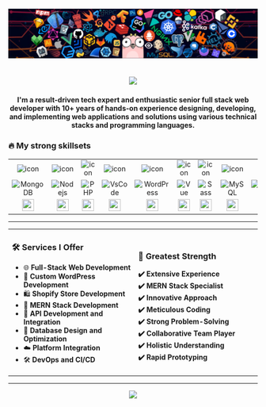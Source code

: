 ![](https://github.com/fortunesteller392/fortunesteller392/blob/main/assets/header_1.png)

<h2 align="center">
  <a href="https://git.io/typing-svg">
    <img src="https://readme-typing-svg.herokuapp.com/?lines=Hello,+everyone!+👋;Nice+to+meet+you!&center=true&size=30">
  </a>
</h2>

<p align="center"><b>
I'm a result-driven tech expert and enthusiastic senior full stack web developer with 10+ years of hands-on experience designing, developing, and implementing web applications and solutions using various technical stacks and programming languages.</b>
</p>

<h3>🔥 My strong skillsets</h3>
<table align="center">
  <tr>
    <td align="center">
      <img src="https://skillicons.dev/icons?i=react" alt="icon" width="24" height="24" />
    </td>
    <td align="center">
      <img src="https://skillicons.dev/icons?i=typescript" alt="icon" width="24" height="24" />
    </td>
    <td align="center">
      <img src="https://skillicons.dev/icons?i=javascript" alt="icon" width="24" height="24" />
    </td>
    <td align="center">
      <img src="https://skillicons.dev/icons?i=cpp" alt="icon" width="24" height="24" />
    </td>
    <td align="center">
      <img src="https://skillicons.dev/icons?i=mysql" alt="icon" width="24" height="24" />
    </td>
    <td align="center">
      <img src="https://skillicons.dev/icons?i=aws" alt="icon" width="24" height="24" />
    </td>
    <td align="center">
      <img src="https://skillicons.dev/icons?i=python" alt="icon" width="24" height="24" />
    </td>
    <td align="center">
      <img src="https://skillicons.dev/icons?i=django" alt="icon" width="24" height="24" />
    </td>
    <td align="center">
      <img src="https://skillicons.dev/icons?i=flask" alt="icon" width="24" height="24" />
    </td>
    <td align="center">
      <img src="https://skillicons.dev/icons?i=github" alt="icon" width="24" height="24" />
    </td>
    <td align="center">
      <img src="https://skillicons.dev/icons?i=nextjs" width="24" height="24" alt="NextJS" />
    </td>
    <td align="center">
      <img src="https://skillicons.dev/icons?i=angular" width="24" height="24" alt="HTML5" />
    </td>
    <td align="center" >
      <img src="https://skillicons.dev/icons?i=laravel" width="24" height="24" alt="Laravel" />
    </td>
    <td align="center" >
      <img src="https://skillicons.dev/icons?i=express" width="24" height="24" alt="Express" />
    </td>
    <td align="center" >
      <img src="https://skillicons.dev/icons?i=html" width="24" height="24" alt="HTML5" />
    </td>
    <td align="center">
      <img src="https://skillicons.dev/icons?i=css" width="24" height="24" alt="css" />
    </td>
    <td align="center" >
      <img src="https://skillicons.dev/icons?i=bootstrap" width="24" height="24" alt="bootstrap" />
    </td>
    <td align="center">
      <img src="https://skillicons.dev/icons?i=tailwind" width="24" height="24" alt="tailwind" />
    </td>
    <td align="center">
      <img src="https://skillicons.dev/icons?i=jquery" width="24" height="24" alt="jQuery" />
    </td>
  </tr>
  <tr>
    <td align="center">
      <img src="https://skillicons.dev/icons?i=mongodb" width="24" height="24" alt="MongoDB" />
    </td>
    <td align="center">
      <img src="https://skillicons.dev/icons?i=nodejs" width="24" height="24" alt="Nodejs" />
    </td>
    <td align="center">
      <img src="https://skillicons.dev/icons?i=php" width="24" height="24" alt="PHP" />
    </td>
    <td align="center">
      <img src="https://skillicons.dev/icons?i=vscode" width="24" height="24" alt="VsCode" />
    </td>
    <td align="center">
      <img src="https://skillicons.dev/icons?i=wordpress" width="24" height="24" alt="WordPress" />
    </td>
    <td align="center">
      <img src="https://skillicons.dev/icons?i=vue" width="24" height="24" alt="Vue" />
    </td>
    <td align="center">
      <img src="https://skillicons.dev/icons?i=sass" width="24" height="24" alt="Sass" />
    </td>
    <td align="center">
      <img src="https://skillicons.dev/icons?i=graphql" width="24" height="24" alt="MySQL" />
    </td>
    <td align="center">
      <img src="https://skillicons.dev/icons?i=postgres" width="24" height="24" alt="PostgreSQL" />
    </td>
    <td align="center">
      <img src="https://skillicons.dev/icons?i=nuxtjs" width="24" height="24" alt="" />
    </td>
    <td align="center">
      <img src="https://skillicons.dev/icons?i=d3" width="24" height="24" alt="" />
    </td>
    <td align="center">
      <img src="https://skillicons.dev/icons?i=redux" width="24" height="24" alt="" />
    </td>
    <td align="center">
      <img src="https://skillicons.dev/icons?i=go" width="24" height="24" alt="" />
    </td>
    <td align="center">
      <img src="https://skillicons.dev/icons?i=nestjs" width="24" height="24" alt="" />
    </td>
    <td align="center">
      <img src="https://skillicons.dev/icons?i=mui" width="24" height="24" alt="" />
    </td>
    <td align="center">
      <img src="https://skillicons.dev/icons?i=azure" width="24" height="24" alt="" />
    </td>
    <td align="center">
      <img src="https://skillicons.dev/icons?i=docker" width="24" height="24" alt="" />
    </td>
    <td align="center">
      <img src="https://skillicons.dev/icons?i=kubernetes" width="24" height="24" alt="" />
    </td>
    <td align="center">
      <img src="https://skillicons.dev/icons?i=androidstudio" width="24" height="24" alt="" />
    </td>
 </tr>
  <tr>
    <td align="center">
      <img src="https://skillicons.dev/icons?i=webpack" width="24" height="24" alt="" />
    </td>
    <td align="center">
      <img src="https://skillicons.dev/icons?i=vercel" width="24" height="24" alt="" />
    </td>
    <td align="center">
      <img src="https://skillicons.dev/icons?i=threejs" width="24" height="24" alt="" />
    </td>
    <td align="center">
      <img src="https://skillicons.dev/icons?i=sequelize" width="24" height="24" alt="" />
    </td>
    <td align="center">
      <img src="https://skillicons.dev/icons?i=styledcomponents" width="24" height="24" alt="" />
    </td>
    <td align="center">
      <img src="https://skillicons.dev/icons?i=redis" width="24" height="24" alt="" />
    </td>
    <td align="center">
      <img src="https://skillicons.dev/icons?i=nginx" width="24" height="24" alt="" />
    </td>
    <td align="center">
      <img src="https://skillicons.dev/icons?i=jenkins" width="24" height="24" alt="" />
    </td>
    <td align="center">
      <img src="https://skillicons.dev/icons?i=java" width="24" height="24" alt="" />
    </td>
    <td align="center">
      <img src="https://skillicons.dev/icons?i=gcp" width="24" height="24" alt="" />
    </td>
    <td align="center">
      <img src="https://skillicons.dev/icons?i=figma" width="24" height="24" alt="" />
    </td>
    <td align="center">
      <img src="https://skillicons.dev/icons?i=babel" width="24" height="24" alt="" />
    </td>
  </tr>
</table>

<hr>

<table align="center">
  <tr>
    <td width="400" >
      <h3>🛠️ Services I Offer</h3>
      <ul>
        <li>🌐 <b>Full-Stack Web Development</b></li>
        <li>📝 <b>Custom WordPress Development</b></li>
        <li>🛍️ <b>Shopify Store Development</b></li>
        <li>🔹 <b>MERN Stack Development</b></li>
        <li>🔌 <b>API Development and Integration</b></li>
        <li>💾 <b>Database Design and Optimization</b></li>
        <li>☁️ <b>Platform Integration</b></li>
        <li>🛠️ <b>DevOps and CI/CD</b></li>
      </ul>
    </td>
    <td width="400" >
      <h3>🌟 Greatest Strength</h3>
      <b>✔️ Extensive Experience<br/>✔️ MERN Stack Specialist<br/>✔️ Innovative Approach<br/>✔️ Meticulous Coding</br>✔️ Strong Problem-Solving<br/>✔️ Collaborative Team Player<br/>✔️ Holistic Understanding<br/>✔️ Rapid Prototyping</b>
    </td>
  </tr>
</table>
<hr>

<div align="center">
  <img height="120" src="https://user-images.githubusercontent.com/123120185/257965076-a45fbf30-104f-4dea-b41f-4babd28f92d2.svg"  />
</div>
